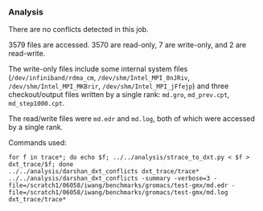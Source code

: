 ### Analysis

There are no conflicts detected in this job.

3579 files are accessed. 3570 are read-only, 7 are write-only, and 2 are read-write.

The write-only files include some internal system files (`/dev/infiniband/rdma_cm`, `/dev/shm/Intel_MPI_0nJRiv`, `/dev/shm/Intel_MPI_MKBrir`, `/dev/shm/Intel_MPI_jFfejp`) and three checkout/output files written by a single rank: `md.gro`, `md_prev.cpt`, `md_step1000.cpt`.

The read/write files were `md.edr` and `md.log`, both of which were accessed by a single rank.


Commands used:
```
for f in trace*; do echo $f; ../../analysis/strace_to_dxt.py < $f > dxt_trace/$f; done
../../analysis/darshan_dxt_conflicts dxt_trace/trace*
../../analysis/darshan_dxt_conflicts -summary -verbose=3 -file=/scratch1/06058/iwang/benchmarks/gromacs/test-gmx/md.edr -file=/scratch1/06058/iwang/benchmarks/gromacs/test-gmx/md.log dxt_trace/trace*
```
